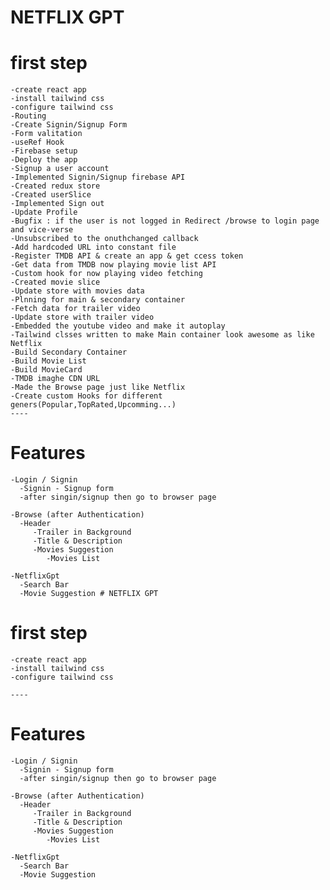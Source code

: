  # NETFLIX GPT 

 # first step
    -create react app
    -install tailwind css
    -configure tailwind css
    -Routing
    -Create Signin/Signup Form
    -Form valitation
    -useRef Hook
    -Firebase setup
    -Deploy the app
    -Signup a user account
    -Implemented Signin/Signup firebase API
    -Created redux store
    -Created userSlice
    -Implemented Sign out 
    -Update Profile
    -Bugfix : if the user is not logged in Redirect /browse to login page and vice-verse
    -Unsubscribed to the onuthchanged callback
    -Add hardcoded URL into constant file
    -Register TMDB API & create an app & get ccess token
    -Get data from TMDB now playing movie list API
    -Custom hook for now playing video fetching
    -Created movie slice
    -Update store with movies data
    -Plnning for main & secondary container
    -Fetch data for trailer video
    -Update store with trailer video
    -Embedded the youtube video and make it autoplay
    -Tailwind clsses written to make Main container look awesome as like Netflix
    -Build Secondary Container
    -Build Movie List
    -Build MovieCard
    -TMDB imaghe CDN URL
    -Made the Browse page just like Netflix
    -Create custom Hooks for different geners(Popular,TopRated,Upcomming...)
    ----
# Features

    -Login / Signin
      -Signin - Signup form
      -after singin/signup then go to browser page

    -Browse (after Authentication)
      -Header
         -Trailer in Background
         -Title & Description
         -Movies Suggestion
            -Movies List
   
    -NetflixGpt
      -Search Bar
      -Movie Suggestion # NETFLIX GPT 

 # first step
    -create react app
    -install tailwind css
    -configure tailwind css

    ----
# Features

    -Login / Signin
      -Signin - Signup form
      -after singin/signup then go to browser page

    -Browse (after Authentication)
      -Header
         -Trailer in Background
         -Title & Description
         -Movies Suggestion
            -Movies List
   
    -NetflixGpt
      -Search Bar
      -Movie Suggestion